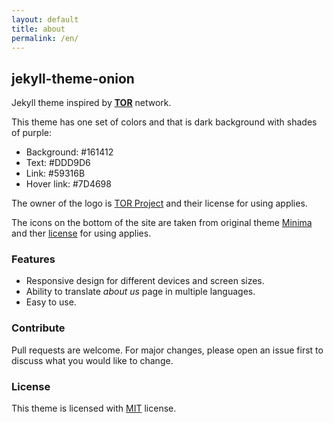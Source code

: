 ```yaml
---
layout: default
title: about
permalink: /en/
---
```


## jekyll-theme-onion

Jekyll theme inspired by [**TOR**](https://en.wikipedia.org/wiki/Tor_(network)) network.

This theme has one set of colors and that is dark background with shades of purple:
- Background: #161412
- Text: #DDD9D6
- Link: #59316B
- Hover link: #7D4698

The owner of the logo is [TOR Project](https://www.torproject.org/about/trademark/) and their license for using applies.

The icons on the bottom of the site are taken from original theme [Minima](https://github.com/jekyll/minima) and ther [license](https://en.wikipedia.org/wiki/MIT_License) for using applies.

### Features

- Responsive design for different devices and screen sizes.
- Ability to translate *about us* page in multiple languages.
- Easy to use.

### Contribute

Pull requests are welcome. For major changes, please open an issue first to discuss what you would like to change.

### License

This theme is licensed with [MIT](https://en.wikipedia.org/wiki/MIT_License) license.
